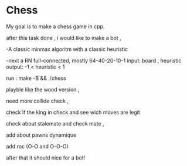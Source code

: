 # Chess

My goal is to make a chess game in cpp.

after this task done , i would like to make a bot ,

-A classic minmax algoritm with a classic heuristic

-next a RN full-connected,
mostly 64-40-20-10-1
    input: board , heuristic
    output: -1 < heuristic < 1

run :  make -B && ./chess

playble like the wood version ,

need more collide check ,

check if the king in check and see wich moves are legit 

check about stalemate and check mate ,

add about pawns dynamique

add roc (O-O and O-O-O)

after that it should nice for a bot!

